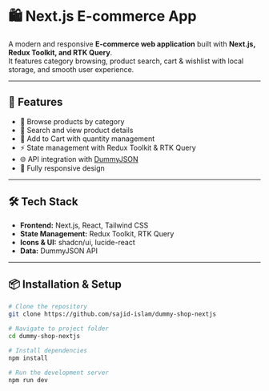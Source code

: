 # 🛍️ Next.js E-commerce App

A modern and responsive **E-commerce web application** built with **Next.js, Redux Toolkit, and RTK Query**.  
It features category browsing, product search, cart & wishlist with local storage, and smooth user experience.

---

## 🚀 Features

- 📂 Browse products by category
- 🔎 Search and view product details
- 🛒 Add to Cart with quantity management
- ⚡ State management with Redux Toolkit & RTK Query
- 🌐 API integration with [DummyJSON](https://dummyjson.com/)
- 📱 Fully responsive design

---

## 🛠️ Tech Stack

- **Frontend:** Next.js, React, Tailwind CSS
- **State Management:** Redux Toolkit, RTK Query
- **Icons & UI:** shadcn/ui, lucide-react
- **Data:** DummyJSON API

---

## 📦 Installation & Setup

```bash
# Clone the repository
git clone https://github.com/sajid-islam/dummy-shop-nextjs

# Navigate to project folder
cd dummy-shop-nextjs

# Install dependencies
npm install

# Run the development server
npm run dev
```
